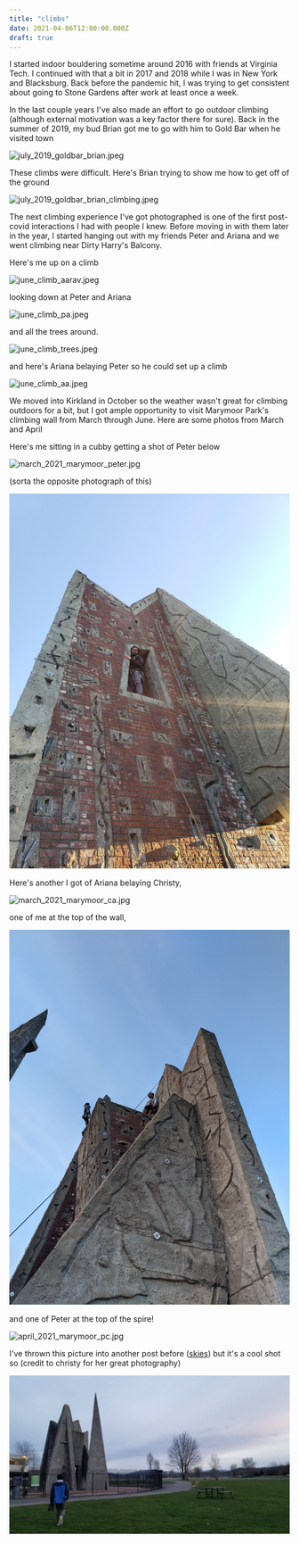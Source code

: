 ```yaml
---
title: "climbs"
date: 2021-04-06T12:00:00.000Z
draft: true
---
```


I started indoor bouldering sometime around 2016 with friends at Virginia Tech. I continued with that a bit in 2017 and 2018 while I was in New York and Blacksburg. Back before the pandemic hit, I was trying to get consistent about going to Stone Gardens after work at least once a week.

In the last couple years I've also made an effort to go outdoor climbing (although external motivation was a key factor there for sure). Back in the summer of 2019, my bud Brian got me to go with him to Gold Bar when he visited town

![july_2019_goldbar_brian.jpeg](/images/climbs/july_2019_goldbar_brian.jpeg?resize=1200 'july_2019_goldbar_brian.jpeg')

These climbs were difficult. Here's Brian trying to show me how to get off of the ground

![july_2019_goldbar_brian_climbing.jpeg](/images/climbs/july_2019_goldbar_brian_climbing.jpeg?resize=1200 'july_2019_goldbar_brian_climbing.jpeg')

The next climbing experience I've got photographed is one of the first post-covid interactions I had with people I knew. Before moving in with them later in the year, I started hanging out with my friends Peter and Ariana and we went climbing near Dirty Harry's Balcony.

Here's me up on a climb

![june_climb_aarav.jpeg](/images/climbs/june_climb_aarav.jpeg?resize=1200 'june_climb_aarav.jpeg')

looking down at Peter and Ariana

![june_climb_pa.jpeg](/images/climbs/june_climb_pa.jpeg?resize=1200 'june_climb_pa.jpeg')

and all the trees around.

![june_climb_trees.jpeg](/images/climbs/june_climb_trees.jpeg?resize=1200 'june_climb_trees.jpeg')

and here's Ariana belaying Peter so he could set up a climb

![june_climb_aa.jpeg](/images/climbs/june_climb_aa.jpeg?resize=1200 'june_climb_aa.jpeg')


We moved into Kirkland in October so the weather wasn't great for climbing outdoors for a bit, but I got ample opportunity to visit Marymoor Park's climbing wall from March through June. Here are some photos from March and April

Here's me sitting in a cubby getting a shot of Peter below

![march_2021_marymoor_peter.jpg](/images/climbs/march_2021_marymoor_peter.jpg?resize=1200 'march_2021_marymoor_peter.jpg')

(sorta the opposite photograph of this)

![april_2021_marymoor_cubby.jpeg](/images/climbs/april_2021_marymoor_cubby.jpeg?resize=1200 'april_2021_marymoor_cubby.jpeg')

Here's another I got of Ariana belaying Christy,

![march_2021_marymoor_ca.jpg](/images/climbs/march_2021_marymoor_ca.jpg?resize=1200 'march_2021_marymoor_ca.jpg')

one of me at the top of the wall,

![april_2021_marymoor_aarav.jpg](/images/climbs/april_2021_marymoor_aarav.jpg?resize=1200 'april_2021_marymoor_aarav.jpg')

and one of Peter at the top of the spire!

![april_2021_marymoor_pc.jpg](/images/climbs/april_2021_marymoor_pc.jpg?resize=1200 'april_2021_marymoor_pc.jpg')

I've thrown this picture into another post before ([skies](https://syngths.xyz/blog/skies/)) but it's a cool shot so (credit to christy for her great photography)

![mar_2021_marymoor](/images/drivesnskies/mar_2021_marymoor.jpg?resize=1200 'mar_2021_marymoor')
